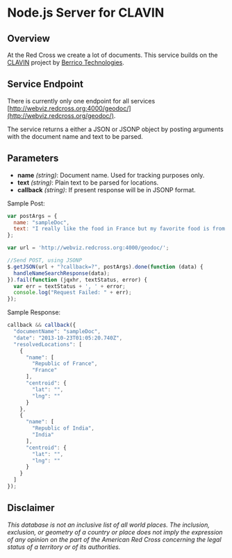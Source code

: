 Node.js Server for CLAVIN
================

Overview
----------------

At the Red Cross we create a lot of documents. This service builds on the [CLAVIN](http://clavin.berico.us/clavin-web/) project by [Berrico Technologies](http://www.bericotechnologies.com/).

Service Endpoint
-----------------

There is currently only one endpoint for all services [http://webviz.redcross.org:4000/geodoc/](http://webviz.redcross.org/geodoc/).

The service returns a either a JSON or JSONP object by posting arguments with the document name and text to be parsed.

Parameters
-----------------

 - **name** _(string)_: Document name. Used for tracking purposes only.
 - **text** _(string)_: Plain text to be parsed for locations.
 - **callback** _(string)_: If present response will be in JSONP format.

Sample Post:
```javascript
var postArgs = {
  name: "sampleDoc",
  text: "I really like the food in France but my favorite food is from India."
};

var url = 'http://webviz.redcross.org:4000/geodoc/';

//Send POST, using JSONP
$.getJSON(url + "?callback=?", postArgs).done(function (data) {
  handleNameSearchResponse(data);
}).fail(function (jqxhr, textStatus, error) {
  var err = textStatus + ', ' + error;
  console.log("Request Failed: " + err);
});
```

Sample Response:
```javascript
callback && callback({
  "documentName": "sampleDoc",
  "date": "2013-10-23T01:05:20.740Z",
  "resolvedLocations": [
    {
      "name": [
        "Republic of France",
        "France"
      ],
      "centroid": {
        "lat": "",
        "lng": ""
      }
    },
    {
      "name": [
        "Republic of India",
        "India"
      ],
      "centroid": {
        "lat": "",
        "lng": ""
      }
    }
  ]
});
```

Disclaimer
-----------------
*This database is not an inclusive list of all world places. The inclusion, exclusion, or geometry of a country or place does not imply the expression of any opinion on the part of the American Red Cross concerning the legal status of a territory or of its authorities.*